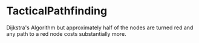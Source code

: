 # TacticalPathfinding
Dijkstra's Algorithm but approximately half of the nodes are turned red and any path to a red node costs substantially more.
